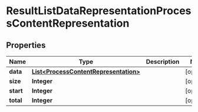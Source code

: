
# ResultListDataRepresentationProcessContentRepresentation

## Properties
Name | Type | Description | Notes
------------ | ------------- | ------------- | -------------
**data** | [**List&lt;ProcessContentRepresentation&gt;**](ProcessContentRepresentation.md) |  |  [optional]
**size** | **Integer** |  |  [optional]
**start** | **Integer** |  |  [optional]
**total** | **Integer** |  |  [optional]



